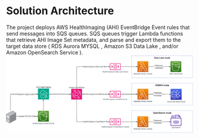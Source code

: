 # Solution Architecture
The project deploys AWS HealthImaging (AHI) EventBridge Event rules that send messages into SQS queues. SQS queues trigger Lambda functions that retrieve AHI Image Set metadata, and parse and export them to the target data store ( RDS Aurora MYSQL , Amazon S3 Data Lake , and/or Amazon OpenSearch Service ).
![architecture diagram](../img/lambdas-dataflow-v2.png)
